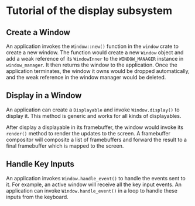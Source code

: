 # Tutorial of the display subsystem

## Create a Window

An application invokes the `Window::new()` function in the `window` crate to create a new window. The function would create a new `Window` object and add a weak reference of its `WindowInner` to the `WINDOW_MANAGER` instance in `window_manager`. It then returns the window to the application. Once the application terminates, the window it owns would be dropped automatically, and the weak reference in the window manager would be deleted.

## Display in a Window

An application can create a `Displayable` and invoke `Window.display()` to display it. This method is generic and works for all kinds of displayables. 

After display a displayable in its framebuffer, the window would invoke its `render()` method to render the updates to the screen. A framebuffer compositor will composite a list of framebuffers and forward the result to a final framebuffer which is mapped to the screen.

## Handle Key Inputs
An application invokes `Window.handle_event()` to handle the events sent to it. For example, an active window will receive all the key input events. An application can invoke `Window.handle_event()` in a loop to handle these inputs from the keyboard.
